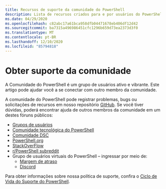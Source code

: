 ```yaml
---
title: Recursos de suporte da comunidade do PowerShell
description: Lista de recursos criados para e por usuários do PowerShell
ms.date: 04/29/2020
ms.openlocfilehash: c82abc17a61bca958dfb04471678eb406df12d42
ms.sourcegitcommit: ba7315a496986451cfc1296b659d73ea2373d3f0
ms.translationtype: MT
ms.contentlocale: pt-BR
ms.lasthandoff: 12/10/2020
ms.locfileid: "85794818"
---
```

# <a name="getting-support-from-the-community"></a>Obter suporte da comunidade

A Comunidade do PowerShell é um grupo de usuários ativo e vibrante. Este artigo pode ajudar você a se conectar com outro membro da comunidade.

A comunidade do PowerShell pode registrar problemas, bugs ou solicitações de recursos em nosso repositório [GitHub](https://github.com/powershell/powershell/issues). Se você tiver dúvidas, poderá encontrar ajuda de outros membros da comunidade em um destes fóruns públicos:

- [Grupos de usuários](https://aka.ms/psusergroup)
- [Comunidade tecnológica do PowerShell](https://techcommunity.microsoft.com/t5/PowerShell/ct-p/WindowsPowerShell)
- [Comunidade DSC](https://dsccommunity.org/)
- [PowerShell.org](https://powershell.org/)
- [StackOverFlow](https://stackoverflow.com/questions/tagged/powershell)
- [r/PowerShell subreddit](https://www.reddit.com/r/PowerShell/)
- Grupo de usuários virtuais do PowerShell – ingressar por meio de:
  - [Margem de atraso](https://aka.ms/psslack)
  - [Discord](https://aka.ms/psdiscord)

Para obter informações sobre nossa política de suporte, confira o [Ciclo de Vida do Suporte do PowerShell](/powershell/scripting/powershell-support-lifecycle).

